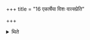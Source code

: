 +++
title = "16 एकार्षेया विशः वात्सप्रेति"

+++

<details><summary>थिते</summary>

एकार्षेया विशः । वात्सप्रेति होता । वत्सप्रवदित्यध्वर्युः १६
</details>
